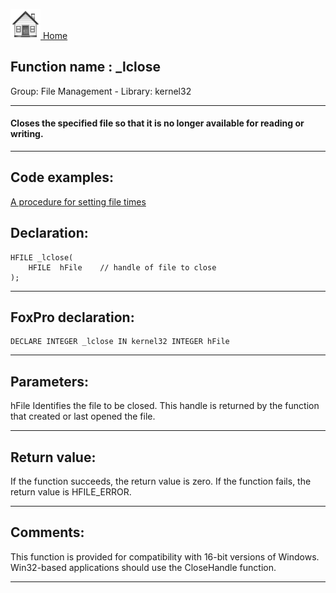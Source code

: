 [<img src="../../images/home.png"> Home ](https://github.com/VFPX/Win32API)  

## Function name : _lclose
Group: File Management - Library: kernel32    
***  


#### Closes the specified file so that it is no longer available for reading or writing.
***  


## Code examples:
[A procedure for setting file times](../../samples/sample_128.md)  

## Declaration:
```foxpro  
HFILE _lclose(
	HFILE  hFile 	// handle of file to close
);  
```  
***  


## FoxPro declaration:
```foxpro  
DECLARE INTEGER _lclose IN kernel32 INTEGER hFile  
```  
***  


## Parameters:
hFile
Identifies the file to be closed. This handle is returned by the function that created or last opened the file.  
***  


## Return value:
If the function succeeds, the return value is zero. If the function fails, the return value is HFILE_ERROR.  
***  


## Comments:
This function is provided for compatibility with 16-bit versions of Windows. Win32-based applications should use the CloseHandle function.  
  
***  

